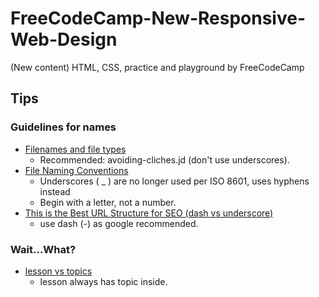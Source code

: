 # FreeCodeCamp-New-Responsive-Web-Design
(New content) HTML, CSS, practice and playground by FreeCodeCamp

## Tips
### Guidelines for names
- [Filenames and file types](https://developers.google.com/style/filenames)
  - Recommended: avoiding-cliches.jd (don't use underscores).
- [File Naming Conventions](https://www.rothschillermd.com/file-naming-conventions/)
  - Underscores ( _ ) are no longer used per ISO 8601, uses hyphens instead
  - Begin with a letter, not a number.
- [This is the Best URL Structure for SEO (dash vs underscore)](https://www.youtube.com/watch?v=AVh8_TwAF70)
  - use dash (-) as google recommended.

### Wait...What?
- [lesson vs topics](https://asklexph.com/lesson-vs-topics/)
  - lesson always has topic inside.
